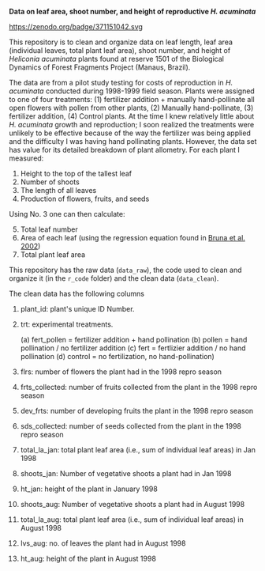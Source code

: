 
**Data on leaf area, shoot number, and height of reproductive _H. acuminata_**

<!-- badges: start -->
https://zenodo.org/badge/371151042.svg
<!-- badges: end -->

This repository is to clean and organize data on leaf length, leaf area (individual leaves, total plant leaf area), shoot number, and height of _Heliconia acuminata_ plants found at reserve 1501 of the Biological Dynamics of Forest Fragments Project (Manaus, Brazil).

The data are from a pilot study testing for costs of reproduction in *H. acuminata* conducted during 1998-1999 field season. Plants were assigned to one of four treatments: (1) fertilizer addition + manually hand-pollinate all open flowers with pollen from other plants, (2) Manually hand-pollinate, (3) fertilizer addition, (4) Control plants. At the time I knew relatively little about _H. acuminata_ growth and reproduction; I soon realized the treatments were unlikely to be effective because of the way the fertilizer was being applied and the difficulty I was having hand pollinating plants. However, the data set has value for its detailed breakdown of plant allometry. For each plant I measured:

1. Height to the top of the tallest leaf
2. Number of shoots
3. The length of all leaves
4. Production of flowers, fruits, and seeds

Using No. 3 one can then calculate:

5. Total leaf number
6. Area of each leaf (using the regression equation found in [Bruna et al. 2002](https://www.jstor.org/stable/3072265))
7. Total plant leaf area


This repository has the raw data (```data_raw```), the code used to clean and organize it (in the ```r_code``` folder) and the clean data (```data_clean```).

The clean data has the following columns
1. plant_id: plant's unique ID Number.
2. trt: experimental treatments. 

      (a) fert_pollen = fertilizer addition + hand pollination
      (b) pollen = hand pollination / no fertilizer addition 
      (c) fert = fertlizier addition / no hand pollination
      (d) control = no fertilization, no hand-pollination)
      
3. flrs: number of flowers the plant had in the 1998 repro season 
4. frts_collected: number of fruits collected from the plant in the 1998 repro season 
5. dev_frts: number of developing fruits the plant in the 1998 repro season 
6. sds_collected: number of seeds collected from the plant in the 1998 repro season 
7. total_la_jan: total plant leaf area (i.e., sum of individual leaf areas) in Jan 1998
8. shoots_jan: Number of vegetative shoots a plant had in Jan 1998
9. ht_jan: height of the plant in January 1998
10. shoots_aug: Number of vegetative shoots a plant had in August 1998
11. total_la_aug: total plant leaf area (i.e., sum of individual leaf areas) in August 1998
12. lvs_aug: no. of leaves the plant had in August 1998
13. ht_aug: height of the plant in August 1998




